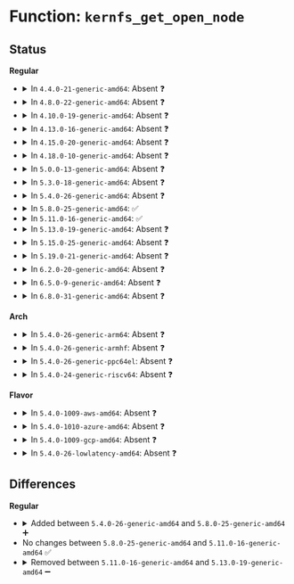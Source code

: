 # Function: <code>kernfs_get_open_node</code>

## Status
<b>Regular</b>
<ul>
<li>
<details>
<summary>In <code>4.4.0-21-generic-amd64</code>: Absent ❓</summary>

```json
{
  "name": "kernfs_get_open_node",
  "collision_type": "Unique Static",
  "inline_type": "Full",
  "funcs": [
    {
      "addr": 18446744071581514928,
      "name": "kernfs_get_open_node",
      "external": false,
      "loc": "fs/kernfs/file.c:538",
      "file": "fs/kernfs/file.c",
      "inline": "not declared, inlined",
      "caller_inline": [
        "fs/kernfs/file.c:kernfs_fop_open"
      ],
      "caller_func": []
    }
  ],
  "symbols": []
}
```
</details>
</li>
<li>
<details>
<summary>In <code>4.8.0-22-generic-amd64</code>: Absent ❓</summary>

```json
{
  "name": "kernfs_get_open_node",
  "collision_type": "Unique Static",
  "inline_type": "Full",
  "funcs": [
    {
      "addr": 18446744071581700460,
      "name": "kernfs_get_open_node",
      "external": false,
      "loc": "fs/kernfs/file.c:544",
      "file": "fs/kernfs/file.c",
      "inline": "not declared, inlined",
      "caller_inline": [
        "fs/kernfs/file.c:kernfs_fop_open"
      ],
      "caller_func": []
    }
  ],
  "symbols": []
}
```
</details>
</li>
<li>
<details>
<summary>In <code>4.10.0-19-generic-amd64</code>: Absent ❓</summary>

```json
{
  "name": "kernfs_get_open_node",
  "collision_type": "Unique Static",
  "inline_type": "Full",
  "funcs": [
    {
      "addr": 18446744071581788345,
      "name": "kernfs_get_open_node",
      "external": false,
      "loc": "fs/kernfs/file.c:544",
      "file": "fs/kernfs/file.c",
      "inline": "not declared, inlined",
      "caller_inline": [
        "fs/kernfs/file.c:kernfs_fop_open"
      ],
      "caller_func": []
    }
  ],
  "symbols": []
}
```
</details>
</li>
<li>
<details>
<summary>In <code>4.13.0-16-generic-amd64</code>: Absent ❓</summary>

```json
{
  "name": "kernfs_get_open_node",
  "collision_type": "Unique Static",
  "inline_type": "Full",
  "funcs": [
    {
      "addr": 18446744071581843190,
      "name": "kernfs_get_open_node",
      "external": false,
      "loc": "fs/kernfs/file.c:543",
      "file": "fs/kernfs/file.c",
      "inline": "not declared, inlined",
      "caller_inline": [
        "fs/kernfs/file.c:kernfs_fop_open"
      ],
      "caller_func": []
    }
  ],
  "symbols": []
}
```
</details>
</li>
<li>
<details>
<summary>In <code>4.15.0-20-generic-amd64</code>: Absent ❓</summary>

```json
{
  "name": "kernfs_get_open_node",
  "collision_type": "Unique Static",
  "inline_type": "Full",
  "funcs": [
    {
      "addr": 18446744071581992982,
      "name": "kernfs_get_open_node",
      "external": false,
      "loc": "fs/kernfs/file.c:543",
      "file": "fs/kernfs/file.c",
      "inline": "not declared, inlined",
      "caller_inline": [
        "fs/kernfs/file.c:kernfs_fop_open"
      ],
      "caller_func": []
    }
  ],
  "symbols": []
}
```
</details>
</li>
<li>
<details>
<summary>In <code>4.18.0-10-generic-amd64</code>: Absent ❓</summary>

```json
{
  "name": "kernfs_get_open_node",
  "collision_type": "Unique Static",
  "inline_type": "Full",
  "funcs": [
    {
      "addr": 18446744071582180529,
      "name": "kernfs_get_open_node",
      "external": false,
      "loc": "fs/kernfs/file.c:543",
      "file": "fs/kernfs/file.c",
      "inline": "not declared, inlined",
      "caller_inline": [
        "fs/kernfs/file.c:kernfs_fop_open"
      ],
      "caller_func": []
    }
  ],
  "symbols": []
}
```
</details>
</li>
<li>
<details>
<summary>In <code>5.0.0-13-generic-amd64</code>: Absent ❓</summary>

```json
{
  "name": "kernfs_get_open_node",
  "collision_type": "Unique Static",
  "inline_type": "Full",
  "funcs": [
    {
      "addr": 18446744071582275745,
      "name": "kernfs_get_open_node",
      "external": false,
      "loc": "fs/kernfs/file.c:543",
      "file": "fs/kernfs/file.c",
      "inline": "not declared, inlined",
      "caller_inline": [
        "fs/kernfs/file.c:kernfs_fop_open"
      ],
      "caller_func": []
    }
  ],
  "symbols": []
}
```
</details>
</li>
<li>
<details>
<summary>In <code>5.3.0-18-generic-amd64</code>: Absent ❓</summary>

```json
{
  "name": "kernfs_get_open_node",
  "collision_type": "Unique Static",
  "inline_type": "Full",
  "funcs": [
    {
      "addr": 18446744071582439646,
      "name": "kernfs_get_open_node",
      "external": false,
      "loc": "fs/kernfs/file.c:542",
      "file": "fs/kernfs/file.c",
      "inline": "not declared, inlined",
      "caller_inline": [
        "fs/kernfs/file.c:kernfs_fop_open"
      ],
      "caller_func": []
    }
  ],
  "symbols": []
}
```
</details>
</li>
<li>
<details>
<summary>In <code>5.4.0-26-generic-amd64</code>: Absent ❓</summary>

```json
{
  "name": "kernfs_get_open_node",
  "collision_type": "Unique Static",
  "inline_type": "Full",
  "funcs": [
    {
      "addr": 18446744071582538782,
      "name": "kernfs_get_open_node",
      "external": false,
      "loc": "fs/kernfs/file.c:542",
      "file": "fs/kernfs/file.c",
      "inline": "not declared, inlined",
      "caller_inline": [
        "fs/kernfs/file.c:kernfs_fop_open"
      ],
      "caller_func": []
    }
  ],
  "symbols": []
}
```
</details>
</li>
<li>
<details>
<summary>In <code>5.8.0-25-generic-amd64</code>: ✅</summary>

```c
int kernfs_get_open_node(struct kernfs_node * kn, struct kernfs_open_file * of)
```

```json
{
  "name": "kernfs_get_open_node",
  "collision_type": "Unique Static",
  "inline_type": "No",
  "funcs": [
    {
      "addr": 18446744071582844288,
      "name": "kernfs_get_open_node",
      "external": false,
      "loc": "fs/kernfs/file.c:542",
      "file": "fs/kernfs/file.c",
      "inline": "seen, unknown",
      "caller_inline": [],
      "caller_func": [
        "fs/kernfs/file.c:kernfs_fop_open"
      ]
    }
  ],
  "symbols": [
    {
      "addr": 18446744071582844288,
      "name": "kernfs_get_open_node",
      "section": ".text",
      "bind": "STB_LOCAL",
      "size": 281
    }
  ]
}
```
</details>
</li>
<li>
<details>
<summary>In <code>5.11.0-16-generic-amd64</code>: ✅</summary>

```c
int kernfs_get_open_node(struct kernfs_node * kn, struct kernfs_open_file * of)
```

```json
{
  "name": "kernfs_get_open_node",
  "collision_type": "Unique Static",
  "inline_type": "No",
  "funcs": [
    {
      "addr": 18446744071582916944,
      "name": "kernfs_get_open_node",
      "external": false,
      "loc": "fs/kernfs/file.c:523",
      "file": "fs/kernfs/file.c",
      "inline": "seen, unknown",
      "caller_inline": [],
      "caller_func": [
        "fs/kernfs/file.c:kernfs_fop_open"
      ]
    }
  ],
  "symbols": [
    {
      "addr": 18446744071582916944,
      "name": "kernfs_get_open_node",
      "section": ".text",
      "bind": "STB_LOCAL",
      "size": 281
    }
  ]
}
```
</details>
</li>
<li>
<details>
<summary>In <code>5.13.0-19-generic-amd64</code>: Absent ❓</summary>

```json
{
  "name": "kernfs_get_open_node",
  "collision_type": "Unique Static",
  "inline_type": "Full",
  "funcs": [
    {
      "addr": 0,
      "name": "kernfs_get_open_node",
      "external": false,
      "loc": "fs/kernfs/file.c:523",
      "file": "fs/kernfs/file.c",
      "inline": "not declared, inlined",
      "caller_inline": [
        "fs/kernfs/file.c:kernfs_fop_open"
      ],
      "caller_func": []
    }
  ],
  "symbols": []
}
```
</details>
</li>
<li>
<details>
<summary>In <code>5.15.0-25-generic-amd64</code>: Absent ❓</summary>

```json
{
  "name": "kernfs_get_open_node",
  "collision_type": "Unique Static",
  "inline_type": "Full",
  "funcs": [
    {
      "addr": 0,
      "name": "kernfs_get_open_node",
      "external": false,
      "loc": "fs/kernfs/file.c:523",
      "file": "fs/kernfs/file.c",
      "inline": "not declared, inlined",
      "caller_inline": [
        "fs/kernfs/file.c:kernfs_fop_open"
      ],
      "caller_func": []
    }
  ],
  "symbols": []
}
```
</details>
</li>
<li>
<details>
<summary>In <code>5.19.0-21-generic-amd64</code>: Absent ❓</summary>

```json
{
  "name": "kernfs_get_open_node",
  "collision_type": "Unique Static",
  "inline_type": "Full",
  "funcs": [
    {
      "addr": 0,
      "name": "kernfs_get_open_node",
      "external": false,
      "loc": "fs/kernfs/file.c:517",
      "file": "fs/kernfs/file.c",
      "inline": "not declared, inlined",
      "caller_inline": [
        "fs/kernfs/file.c:kernfs_fop_open"
      ],
      "caller_func": []
    }
  ],
  "symbols": []
}
```
</details>
</li>
<li>
<details>
<summary>In <code>6.2.0-20-generic-amd64</code>: Absent ❓</summary>

```json
{
  "name": "kernfs_get_open_node",
  "collision_type": "Unique Static",
  "inline_type": "Full",
  "funcs": [
    {
      "addr": 18446744071584404726,
      "name": "kernfs_get_open_node",
      "external": false,
      "loc": "fs/kernfs/file.c:561",
      "file": "fs/kernfs/file.c",
      "inline": "not declared, inlined",
      "caller_inline": [
        "fs/kernfs/file.c:kernfs_fop_open"
      ],
      "caller_func": []
    }
  ],
  "symbols": []
}
```
</details>
</li>
<li>
<details>
<summary>In <code>6.5.0-9-generic-amd64</code>: Absent ❓</summary>

```json
{
  "name": "kernfs_get_open_node",
  "collision_type": "Unique Static",
  "inline_type": "Full",
  "funcs": [
    {
      "addr": 18446744071584632998,
      "name": "kernfs_get_open_node",
      "external": false,
      "loc": "fs/kernfs/file.c:561",
      "file": "fs/kernfs/file.c",
      "inline": "not declared, inlined",
      "caller_inline": [
        "fs/kernfs/file.c:kernfs_fop_open"
      ],
      "caller_func": []
    }
  ],
  "symbols": []
}
```
</details>
</li>
<li>
<details>
<summary>In <code>6.8.0-31-generic-amd64</code>: Absent ❓</summary>

```json
{
  "name": "kernfs_get_open_node",
  "collision_type": "Unique Static",
  "inline_type": "Full",
  "funcs": [
    {
      "addr": 18446744071584865061,
      "name": "kernfs_get_open_node",
      "external": false,
      "loc": "fs/kernfs/file.c:512",
      "file": "fs/kernfs/file.c",
      "inline": "not declared, inlined",
      "caller_inline": [
        "fs/kernfs/file.c:kernfs_fop_open"
      ],
      "caller_func": []
    }
  ],
  "symbols": []
}
```
</details>
</li>
</ul>
<b>Arch</b>
<ul>
<li>
<details>
<summary>In <code>5.4.0-26-generic-arm64</code>: Absent ❓</summary>

```json
{
  "name": "kernfs_get_open_node",
  "collision_type": "Unique Static",
  "inline_type": "Full",
  "funcs": [
    {
      "addr": 18446603336494174136,
      "name": "kernfs_get_open_node",
      "external": false,
      "loc": "fs/kernfs/file.c:542",
      "file": "fs/kernfs/file.c",
      "inline": "not declared, inlined",
      "caller_inline": [
        "fs/kernfs/file.c:kernfs_fop_open"
      ],
      "caller_func": []
    }
  ],
  "symbols": []
}
```
</details>
</li>
<li>
<details>
<summary>In <code>5.4.0-26-generic-armhf</code>: Absent ❓</summary>

```json
{
  "name": "kernfs_get_open_node",
  "collision_type": "Unique Static",
  "inline_type": "Full",
  "funcs": [
    {
      "addr": 0,
      "name": "kernfs_get_open_node",
      "external": false,
      "loc": "fs/kernfs/file.c:542",
      "file": "fs/kernfs/file.c",
      "inline": "not declared, inlined",
      "caller_inline": [
        "fs/kernfs/file.c:kernfs_fop_open"
      ],
      "caller_func": []
    }
  ],
  "symbols": []
}
```
</details>
</li>
<li>
<details>
<summary>In <code>5.4.0-26-generic-ppc64el</code>: Absent ❓</summary>

```json
{
  "name": "kernfs_get_open_node",
  "collision_type": "Unique Static",
  "inline_type": "Full",
  "funcs": [
    {
      "addr": 13835058055287860272,
      "name": "kernfs_get_open_node",
      "external": false,
      "loc": "fs/kernfs/file.c:542",
      "file": "fs/kernfs/file.c",
      "inline": "not declared, inlined",
      "caller_inline": [
        "fs/kernfs/file.c:kernfs_fop_open"
      ],
      "caller_func": []
    }
  ],
  "symbols": []
}
```
</details>
</li>
<li>
<details>
<summary>In <code>5.4.0-24-generic-riscv64</code>: Absent ❓</summary>

```json
{
  "name": "kernfs_get_open_node",
  "collision_type": "Unique Static",
  "inline_type": "Full",
  "funcs": [
    {
      "addr": 18446743936273641376,
      "name": "kernfs_get_open_node",
      "external": false,
      "loc": "fs/kernfs/file.c:542",
      "file": "fs/kernfs/file.c",
      "inline": "not declared, inlined",
      "caller_inline": [
        "fs/kernfs/file.c:kernfs_fop_open"
      ],
      "caller_func": []
    }
  ],
  "symbols": []
}
```
</details>
</li>
</ul>
<b>Flavor</b>
<ul>
<li>
<details>
<summary>In <code>5.4.0-1009-aws-amd64</code>: Absent ❓</summary>

```json
{
  "name": "kernfs_get_open_node",
  "collision_type": "Unique Static",
  "inline_type": "Full",
  "funcs": [
    {
      "addr": 18446744071582507518,
      "name": "kernfs_get_open_node",
      "external": false,
      "loc": "fs/kernfs/file.c:542",
      "file": "fs/kernfs/file.c",
      "inline": "not declared, inlined",
      "caller_inline": [
        "fs/kernfs/file.c:kernfs_fop_open"
      ],
      "caller_func": []
    }
  ],
  "symbols": []
}
```
</details>
</li>
<li>
<details>
<summary>In <code>5.4.0-1010-azure-amd64</code>: Absent ❓</summary>

```json
{
  "name": "kernfs_get_open_node",
  "collision_type": "Unique Static",
  "inline_type": "Full",
  "funcs": [
    {
      "addr": 18446744071582444718,
      "name": "kernfs_get_open_node",
      "external": false,
      "loc": "fs/kernfs/file.c:542",
      "file": "fs/kernfs/file.c",
      "inline": "not declared, inlined",
      "caller_inline": [
        "fs/kernfs/file.c:kernfs_fop_open"
      ],
      "caller_func": []
    }
  ],
  "symbols": []
}
```
</details>
</li>
<li>
<details>
<summary>In <code>5.4.0-1009-gcp-amd64</code>: Absent ❓</summary>

```json
{
  "name": "kernfs_get_open_node",
  "collision_type": "Unique Static",
  "inline_type": "Full",
  "funcs": [
    {
      "addr": 18446744071582497998,
      "name": "kernfs_get_open_node",
      "external": false,
      "loc": "fs/kernfs/file.c:542",
      "file": "fs/kernfs/file.c",
      "inline": "not declared, inlined",
      "caller_inline": [
        "fs/kernfs/file.c:kernfs_fop_open"
      ],
      "caller_func": []
    }
  ],
  "symbols": []
}
```
</details>
</li>
<li>
<details>
<summary>In <code>5.4.0-26-lowlatency-amd64</code>: Absent ❓</summary>

```json
{
  "name": "kernfs_get_open_node",
  "collision_type": "Unique Static",
  "inline_type": "Full",
  "funcs": [
    {
      "addr": 18446744071582578622,
      "name": "kernfs_get_open_node",
      "external": false,
      "loc": "fs/kernfs/file.c:542",
      "file": "fs/kernfs/file.c",
      "inline": "not declared, inlined",
      "caller_inline": [
        "fs/kernfs/file.c:kernfs_fop_open"
      ],
      "caller_func": []
    }
  ],
  "symbols": []
}
```
</details>
</li>
</ul>

## Differences
<b>Regular</b>
<ul>
<li>
<details>
<summary>Added between <code>5.4.0-26-generic-amd64</code> and <code>5.8.0-25-generic-amd64</code> ➕</summary>

```c
int kernfs_get_open_node(struct kernfs_node * kn, struct kernfs_open_file * of)
```
</details>
</li>
<li>
No changes between <code>5.8.0-25-generic-amd64</code> and <code>5.11.0-16-generic-amd64</code> ✅
</li>
<li>
<details>
<summary>Removed between <code>5.11.0-16-generic-amd64</code> and <code>5.13.0-19-generic-amd64</code> ➖</summary>

```c
int kernfs_get_open_node(struct kernfs_node * kn, struct kernfs_open_file * of)
```
</details>
</li>
</ul>
